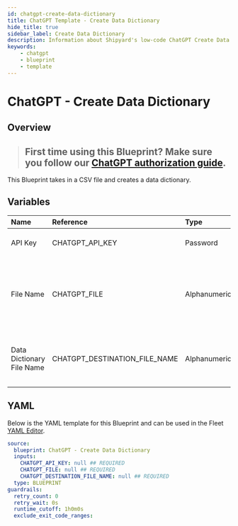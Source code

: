 ```yaml
---
id: chatgpt-create-data-dictionary
title: ChatGPT Template - Create Data Dictionary
hide_title: true
sidebar_label: Create Data Dictionary
description: Information about Shipyard's low-code ChatGPT Create Data Dictionary blueprint. This Blueprint takes in a CSV and uses ChatGPT to create a data dictionary.
keywords:
    - chatgpt
    - blueprint
    - template
---
```


# ChatGPT - Create Data Dictionary

## Overview

> ## **First time using this Blueprint? Make sure you follow our [ChatGPT authorization guide](https://www.shipyardapp.com/docs/blueprint-library/chatgpt/chatgpt-authorization/)**.

This Blueprint takes in a CSV file and creates a data dictionary.

## Variables

| Name | Reference | Type | Required | Default | Options | Description |
|:---|:---|:---|:---|:---|:---|:---|
| API Key | CHATGPT_API_KEY | Password | :white_check_mark: | - | - | API Key from OpenAI |
| File Name | CHATGPT_FILE | Alphanumeric | :white_check_mark: | - | - | The data that you would like a data dictionary created from in CSV form. |
| Data Dictionary File Name | CHATGPT_DESTINATION_FILE_NAME | Alphanumeric | :white_check_mark: | - | - | The file where the data dictionary will be stored. |


## YAML

Below is the YAML template for this Blueprint and can be used in the Fleet [YAML Editor](../../reference/fleets/yaml-editor.md).

```yaml
source:
  blueprint: ChatGPT - Create Data Dictionary
  inputs:
    CHATGPT_API_KEY: null ## REQUIRED
    CHATGPT_FILE: null ## REQUIRED
    CHATGPT_DESTINATION_FILE_NAME: null ## REQUIRED
  type: BLUEPRINT
guardrails:
  retry_count: 0
  retry_wait: 0s
  runtime_cutoff: 1h0m0s
  exclude_exit_code_ranges:
```
